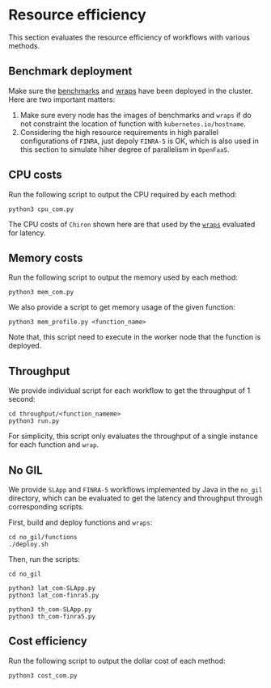 # Resource efficiency

This section evaluates the resource efficiency of workflows with various methods. 

## Benchmark deployment
Make sure the [benchmarks](https://github.com/ykiauz/Chiron/tree/main/Benchmark) and [wraps](https://github.com/ykiauz/Chiron/tree/main/Evaluation) have been deployed in the cluster. Here are two important matters:
1. Make sure every node has the images of benchmarks and `wraps` if do not constraint the location of function with `kubernetes.io/hostname`.
2. Considering the high resource requirements in high parallel configurations of `FINRA`, just depoly `FINRA-5` is OK, which is also used in this section to simulate hiher degree of parallelism in `OpenFaaS`.

## CPU costs
Run the following script to output the CPU required by each method:
```
python3 cpu_com.py
```
The CPU costs of `Chiron` shown here are that used by the [`wraps`](https://github.com/ykiauz/Chiron/tree/main/Evaluation/latency) evaluated for latency.

## Memory costs
Run the following script to output the memory used by each method:
```
python3 mem_com.py
```
We also provide a script to get memory usage of the given function:
```
python3 mem_profile.py <function_name>
```
Note that, this script need to execute in the worker node that the function is deployed.

## Throughput
We provide individual script for each workflow to get the throughput of 1 second:
```
cd throughput/<function_nameme>
python3 run.py
```
For simplicity, this script only evaluates the throughput of a single instance for each function and `wrap`.

## No GIL
We provide `SLApp` and `FINRA-5` workflows implemented by Java in the `no_gil` directory, which can be evaluated to get the latency and throughput through corresponding scripts.

First, build and deploy functions and `wraps`:
```
cd no_gil/functions
./deploy.sh
```

Then, run the scripts:
```
cd no_gil

python3 lat_com-SLApp.py
python3 lat_com-finra5.py

python3 th_com-SLApp.py
python3 th_com-finra5.py
```

## Cost efficiency
Run the following script to output the dollar cost of each method:
```
python3 cost_com.py
```